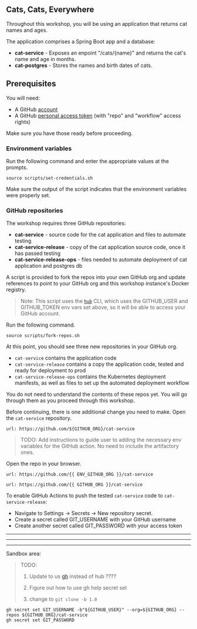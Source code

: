## Cats, Cats, Everywhere

Throughout this workshop, you will be using an application that returns cat names and ages.

The application comprises a Spring Boot app and a database:
- **cat-service** - Exposes an enpoint "/cats/{name}" and returns the cat's name and age in months.
- **cat-postgres** - Stores the names and birth dates of cats.

## Prerequisites

You will need:
- A GitHub [account](https://github.com)
- A GitHub [personal access token](https://helphub.com/en/github/authenticating-to-github/creating-a-personal-access-token-for-the-command-line) (with "repo" and "workflow" access rights)
  
Make sure you have those ready before proceeding.

### Environment variables

Run the following command and enter the appropriate values at the prompts.
```execute-1
source scripts/set-credentials.sh
```

Make sure the output of the script indicates that the environment variables were properly set.

### GitHub repositories

The workshop requires three GitHub repositories:
- **cat-service** - source code for the cat application and files to automate testing
- **cat-service-release** - copy of the cat application source code, once it has passed testing
- **cat-service-release-ops** - files needed to automate deployment of cat application and postgres db

A script is provided to fork the repos into your own GitHub org and update references to point to your GitHub org and this workshop instance's Docker registry.
> Note: This script uses the [`hub`](https://hub.github.com/) CLI, which uses the GITHUB_USER and GITHUB_TOKEN env vars set above, so it will be able to access your GitHub account.

Run the following command.
```execute-1
source scripts/fork-repos.sh
```

At this point, you should see three new repositories in your GitHub org.
- `cat-service` contains the application code
- `cat-service-release` contains a copy the application code, tested and ready for deployment to prod
- `cat-service-release-ops` contains the Kubernetes deployment manifests, as well as files to set up the automated deployment workflow

You do not need to understand the contents of these repos yet. 
You will go through them as you proceed through this workshop.

Before continuing, there is one additional change you need to make.
Open the `cat-service` repository.
```dashboard:open-url
url: https://github.com/${GITHUB_ORG}/cat-service
```

> TODO: Add instructions to guide user to adding the necessary env variables for the GitHub action. No need to include the artifactory ones.
> 
Open the repo in your browser.
```dashboard:open-url
url: https://github.com/{{ ENV_GITHUB_ORG }}/cat-service
```

```dashboard:open-url
url: https://github.com/{{ GITHUB_ORG }}/cat-service
```

To enable GitHub Actions to push the tested `cat-service` code to `cat-service-release`:
- Navigate to Settings -> Secrets -> New repository secret.
- Create a secret called GIT_USERNAME with your GitHub username
- Create another secret called GIT_PASSWORD with your access token

---
---
---

Sandbox area:

> TODO:
> 1. Update to us [gh](https://github.com/cli/cli) instead of hub ????
>
> 2. Figure out how to use gh help secret set
>
> 3. change to `git clone -b 1.0`

```shell
gh secret set GIT_USERNAME -b"${GITHUB_USER}" --org=${GITHUB_ORG} --repos ${GITHUB_ORG}/cat-service
gh secret set GIT_PASSWORD
```